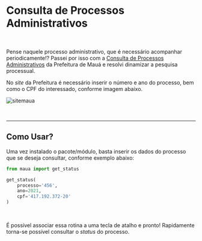 # Consulta de Processos Administrativos

<br>

Pense naquele processo administrativo, que é necessário acompanhar periodicamente!? Passei por isso com a [Consulta de Processos Administrativos](http://www.maua.sp.gov.br/eGoverno/Processo.aspx) da Prefeitura de Mauá e resolvi dinamizar a pesquisa processual.

No _site_ da Prefeitura é necessário inserir o número e ano do processo, bem como o CPF do interessado, conforme imagem abaixo.

![sitemaua](https://i.imgur.com/VKTJkma.png)

<br>

---

## Como Usar?

Uma vez instalado o pacote/módulo, basta inserir os dados do processo que se deseja consultar, conforme exemplo abaixo:

```python
from maua import get_status

get_status(
    processo='456',
    ano=2021,
    cpf='417.192.372-20'
)
```

<br>

É possível associar essa rotina a uma tecla de atalho e pronto! Rapidamente torna-se possível consultar o _status_ do processo.
